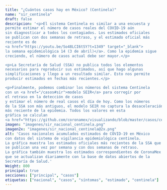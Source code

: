 ```yaml
---
title: "¿Cuántos casos hay en México? (Centinela)"
name: "sir_centinela"
draft: false
descripcion: '<p>El sistema Centinela es similar a una encuesta y
permite estimar el número de casos reales del COVID-19 aún
sin diagnosticar a todos los contagiados. Los estimados oficiales
se publican con dos semanas de retraso, y el estimado oficial más
reciente es de
<a href="https://youtu.be/So48LCI6tSY?t=1349" target="_blank">
la semana epidemiológica 14 (3 de abril)</a>. Como la epidemia sigue
creciendo, el número de casos actual debe ser mayor.</p>

<p>La Secretaría de Salud (SSA) no publica todos los elementos
necesarios para reproducir sus estimados, así que hago algunas
simplificaciones y llego a un resultado similar. Esto nos permite
producir estimados en fechas más recientes.</p>

<p>Finalmente, podemos combinar los números del sistema Centinela
con un <a href="/casos#sir">modelo SEIR</a> para corregir por
el retraso en la detección de casos
y estimar el número de real casos el día de hoy. Como los números
de la SSA son más antiguos, el modelo SEIR no captura la desaceleración
más reciente de la epidemia. Todos los valores en esta
gráfica se calculan
<a href="https://github.com/coronamex/visualizando/blob/master/casos/centinela_preliminar.r" target="_blank">con este código</a>.</p>'
imagen: "imagenes/sir_nacional_centinela.png"
imagen2x: "imagenes/sir_nacional_centinela@2x.png"
alt: 'Casos nacionales acumulados estimados de COVID-19 en México
con datos del sistema de vigilancia epidemiológica centinela.
La gráfica muestra los estimados oficiales más recientes de la SSA que
se publican una vez por semana y con dos semanas de retraso.
La gráfica también muestra los estimados correspondientes de CoronaMex
que se actualizan diariamente con la base de datos abiertos de la
Secretaría de Salud.'
Weight: 800
principal: true
secciones: ["principal", "casos"]
etiquetas: ["nacional", "casos", "síntomas", "estimado", "centinela"]
---
```

